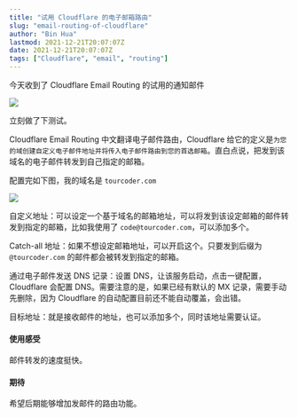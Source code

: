 ```yaml
---
title: "试用 Cloudflare 的电子邮箱路由"
slug: "email-routing-of-cloudflare"
author: "Bin Hua"
lastmod: 2021-12-21T20:07:07Z
date: 2021-12-21T20:07:07Z
tags: ["Cloudflare", "email", "routing"]
---
```


今天收到了 Cloudflare Email Routing 的试用的通知邮件

![](https://storage.tourcoder.com/tcblog/email-routing-of-cloudflare-001.jpg)

立刻做了下测试。

Cloudflare Email Routing 中文翻译电子邮件路由，Cloudflare 给它的定义是`为您的域创建自定义电子邮件地址并将传入电子邮件路由到您的首选邮箱`。直白点说，把发到该域名的电子邮件转发到自己指定的邮箱。

配置完如下图，我的域名是 `tourcoder.com`

![](https://storage.tourcoder.com/tcblog/email-routing-of-cloudflare-002.jpg)

自定义地址：可以设定一个基于域名的邮箱地址，可以将发到该设定邮箱的邮件转发到指定的邮箱，比如我使用了 `code@tourcoder.com`，可以添加多个。

Catch-all 地址：如果不想设定邮箱地址，可以开启这个。只要发到后缀为 `@tourcoder.com` 的邮件都会被转发到指定的邮箱。

通过电子邮件发送 DNS 记录：设置 DNS，让该服务启动，点击一键配置，Cloudflare 会配置 DNS。需要注意的是，如果已经有默认的 MX 记录，需要手动先删除，因为 Cloudflare 的自动配置目前还不能自动覆盖，会出错。

目标地址：就是接收邮件的地址，也可以添加多个，同时该地址需要认证。

#### 使用感受

邮件转发的速度挺快。

#### 期待

希望后期能够增加发邮件的路由功能。
